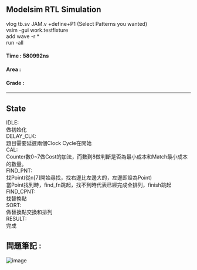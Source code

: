 Modelsim RTL Simulation 
-
vlog tb.sv JAM.v +define+P1 (Select Patterns you wanted)  
vsim -gui work.testfixture  
add wave -r *  
run -all  

#### Time : 580992ns  
#### Area :  
#### Grade :    

-----------------------------------------------------
## State
IDLE:  
做初始化  
DELAY_CLK:  
題目需要延遲兩個Clock Cycle在開始  
CAL:  
Counter數0~7做Cost的加法，而數到8做判斷是否為最小成本和Match最小成本的數量。  
FIND_PNT:  
找Point(從n[7]開始尋找，找右邊比左邊大的，左邊即設為Point)  
當Point找到時，find_fn跳起，找不到時代表已經完成全排列，finish跳起  
FIND_CPNT:  
找替換點  
SORT:  
做替換點交換和排列  
RESULT:  
完成 


問題筆記 : 
-  
![image](https://github.com/user-attachments/assets/10b76dfc-cd5c-487e-a922-201c329fc7f2)
